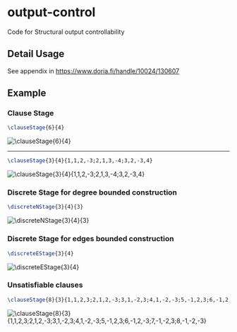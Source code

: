 # output-control
Code for Structural output controllability

## Detail Usage
See appendix in https://www.doria.fi/handle/10024/130607

## Example

### Clause Stage

```Latex
\clauseStage{6}{4}
```
![\clauseStage{6}{4}](figs-0.png)

----

```Latex
\clauseStage{3}{4}{1,1,2,-3;2,1,3,-4;3,2,-3,4}
```
![\clauseStage{3}{4}{1,1,2,-3;2,1,3,-4;3,2,-3,4}](figs-1.png)

### Discrete Stage for degree bounded construction
```Latex
\discreteNStage{3}{4}{3}
```
![\discreteNStage{3}{4}{3}](figs-2.png)

### Discrete Stage for edges bounded construction
```Latex
\discreteEStage{3}{4}
```
![\discreteEStage{3}{4}](figs-3.png)

### Unsatisfiable clauses 
```Latex
\clauseStage{8}{3}{1,1,2,3;2,1,2,-3;3,1,-2,3;4,1,-2,-3;5,-1,2,3;6,-1,2,-3;7,-1,-2,3;8,-1,-2,-3}
```
![\clauseStage{8}{3}{1,1,2,3;2,1,2,-3;3,1,-2,3;4,1,-2,-3;5,-1,2,3;6,-1,2,-3;7,-1,-2,3;8,-1,-2,-3}](figs-4.png)





